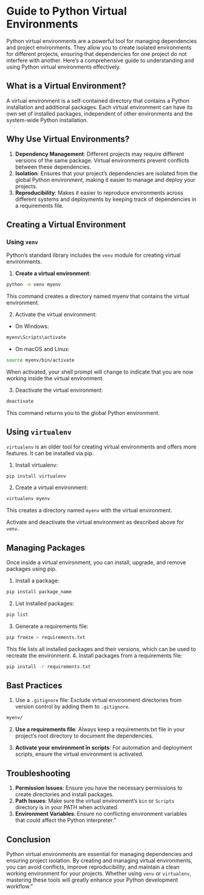 # Guide to Python Virtual Environments

Python virtual environments are a powerful tool for managing dependencies and project environments. They allow you to create isolated environments for different projects, ensuring that dependencies for one project do not interfere with another. Here’s a comprehensive guide to understanding and using Python virtual environments effectively.

## What is a Virtual Environment?

A virtual environment is a self-contained directory that contains a Python installation and additional packages. Each virtual environment can have its own set of installed packages, independent of other environments and the system-wide Python installation.

## Why Use Virtual Environments?

1. **Dependency Management**: Different projects may require different versions of the same package. Virtual environments prevent conflicts between these dependencies.
2. **Isolation**: Ensures that your project’s dependencies are isolated from the global Python environment, making it easier to manage and deploy your projects.
3. **Reproducibility**: Makes it easier to reproduce environments across different systems and deployments by keeping track of dependencies in a requirements file.

## Creating a Virtual Environment

### Using `venv`

Python’s standard library includes the `venv` module for creating virtual environments.

1. **Create a virtual environment**:

```bash
python -m venv myenv
```

This command creates a directory named myenv that contains the virtual environment.

2. Activate the virtual environment:

- On Windows:

```bash
myenv\Scripts\activate
```

- On macOS and Linux:

```bash
source myenv/bin/activate
```

When activated, your shell prompt will change to indicate that you are now working inside the virtual environment.

3. Deactivate the virtual environment:

```bash
deactivate
```

This command returns you to the global Python environment.

## Using `virtualenv`

`virtualenv` is an older tool for creating virtual environments and offers more features. It can be installed via pip.

1. Install virtualenv:

```bash
pip install virtualenv
```

2. Create a virtual environment:

```bash
virtualenv myenv
```

This creates a directory named `myenv` with the virtual environment.

Activate and deactivate the virtual environment as described above for `venv`.

## Managing Packages

Once inside a virtual environment, you can install, upgrade, and remove packages using pip.

1. Install a package:

```bash
pip install package_name
```

2. List installed packages:

```bash
pip list
```

3. Generate a requirements file:

```bash
pip freeze > requirements.txt
```

This file lists all installed packages and their versions, which can be used to recreate the environment. 4. Install packages from a requirements file:

```bash
pip install -r requirements.txt
```

## Bast Practices

1. Use a `.gitignore` file: Exclude virtual environment directories from version control by adding them to `.gitignore`.

```bash
myenv/
```

2. **Use a requirements file**: Always keep a requirements.txt file in your project’s root directory to document the dependencies.

3. **Activate your environment in scripts**: For automation and deployment scripts, ensure the virtual environment is activated.

## Troubleshooting

1. **Permission Issues**: Ensure you have the necessary permissions to create directories and install packages.
2. **Path Issues**: Make sure the virtual environment’s `bin` or `Scripts` directory is in your PATH when activated.
3. **Environment Variables**: Ensure no conflicting environment variables that could affect the Python interpreter.”

## Conclusion

Python virtual environments are essential for managing dependencies and ensuring project isolation. By creating and managing virtual environments, you can avoid conflicts, improve reproducibility, and maintain a clean working environment for your projects. Whether using `venv` or `virtualenv`, mastering these tools will greatly enhance your Python development workflow.”
